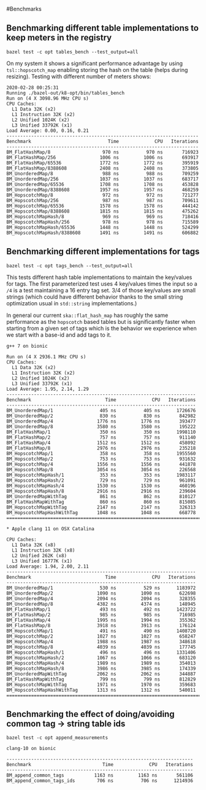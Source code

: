 #Benchmarks

## Benchmarking different table implementations to keep meters in the registry

```
bazel test -c opt tables_bench --test_output=all
```

On my system it shows a significant performance advantage by using `tsl::hopscotch_map`
enabling storing the hash on the table (helps during resizing).
Testing with different number of meters shows:

```
2020-02-28 00:25:31
Running ./bazel-out/k8-opt/bin/tables_bench
Run on (4 X 3098.96 MHz CPU s)
CPU Caches:
  L1 Data 32K (x2)
  L1 Instruction 32K (x2)
  L2 Unified 1024K (x2)
  L3 Unified 33792K (x1)
Load Average: 0.00, 0.16, 0.21
----------------------------------------------------------------------
Benchmark                            Time             CPU   Iterations
----------------------------------------------------------------------
BM_FlatHashMap/8                   970 ns          970 ns       716923
BM_FlatHashMap/256                1006 ns         1006 ns       693917
BM_FlatHashMap/65536              1772 ns         1772 ns       395919
BM_FlatHashMap/8388608            2408 ns         2408 ns       373805
BM_UnorderedMap/8                  988 ns          988 ns       709259
BM_UnorderedMap/256               1037 ns         1037 ns       683717
BM_UnorderedMap/65536             1708 ns         1708 ns       453828
BM_UnorderedMap/8388608           1957 ns         1957 ns       468259
BM_HopscotchMap/8                  972 ns          972 ns       721277
BM_HopscotchMap/256                987 ns          987 ns       709611
BM_HopscotchMap/65536             1578 ns         1578 ns       444142
BM_HopscotchMap/8388608           1815 ns         1815 ns       475262
BM_HopscotchMapHash/8              969 ns          969 ns       718416
BM_HopscotchMapHash/256            978 ns          978 ns       715589
BM_HopscotchMapHash/65536         1448 ns         1448 ns       524299
BM_HopscotchMapHash/8388608       1491 ns         1491 ns       606882
```

## Benchmarking different implementations for tags

```
bazel test -c opt tags_bench --test_output=all
```

This tests different hash table implementations to maintain the key/values for tags.
The first parameterized test uses 4 key/values times the input so a `/4` is a test
maintaining a 16 entry tag set. 3/4 of those key/values are small strings (which could have
different behavior thanks to the small string optimization usual in `std::string`
implementations.)

In general our current `ska::flat_hash_map` has roughly
the same performance as the `hopscotch` based tables but is significantly faster when
starting from a given set of tags which is the behavior we experience when we start with
a base-id and add tags to it.

```
g++ 7 on bionic

Run on (4 X 2936.1 MHz CPU s)
CPU Caches:
  L1 Data 32K (x2)
  L1 Instruction 32K (x2)
  L2 Unified 1024K (x2)
  L3 Unified 33792K (x1)
Load Average: 1.95, 2.14, 1.29
---------------------------------------------------------------------
Benchmark                           Time             CPU   Iterations
---------------------------------------------------------------------
BM_UnorderedMap/1                 405 ns          405 ns      1726676
BM_UnorderedMap/2                 830 ns          830 ns       842982
BM_UnorderedMap/4                1776 ns         1776 ns       393477
BM_UnorderedMap/8                3580 ns         3580 ns       195222
BM_FlatHashMap/1                  350 ns          350 ns      1998110
BM_FlatHashMap/2                  757 ns          757 ns       911140
BM_FlatHashMap/4                 1512 ns         1512 ns       458092
BM_FlatHashMap/8                 2976 ns         2976 ns       235218
BM_HopscotchMap/1                 358 ns          358 ns      1955560
BM_HopscotchMap/2                 753 ns          753 ns       931632
BM_HopscotchMap/4                1556 ns         1556 ns       441878
BM_HopscotchMap/8                3054 ns         3054 ns       226568
BM_HopscotchMapHash/1             353 ns          353 ns      1983117
BM_HopscotchMapHash/2             729 ns          729 ns       961091
BM_HopscotchMapHash/4            1530 ns         1530 ns       460196
BM_HopscotchMapHash/8            2916 ns         2916 ns       239604
BM_UnorderedMapWithTag            861 ns          862 ns       810127
BM_FlatHashMapWithTag             860 ns          860 ns       815085
BM_HopscotchMapWithTag           2147 ns         2147 ns       326313
BM_HopscotchMapHashWithTag       1048 ns         1048 ns       668778
================================================================================

* Apple clang 11 on OSX Catalina

CPU Caches:
  L1 Data 32K (x8)
  L1 Instruction 32K (x8)
  L2 Unified 262K (x8)
  L3 Unified 16777K (x1)
Load Average: 1.94, 2.00, 2.11
---------------------------------------------------------------------
Benchmark                           Time             CPU   Iterations
---------------------------------------------------------------------
BM_UnorderedMap/1                 530 ns          529 ns      1183972
BM_UnorderedMap/2                1090 ns         1090 ns       622698
BM_UnorderedMap/4                2094 ns         2094 ns       328355
BM_UnorderedMap/8                4382 ns         4374 ns       148945
BM_FlatHashMap/1                  493 ns          492 ns      1423722
BM_FlatHashMap/2                  985 ns          985 ns       716985
BM_FlatHashMap/4                 1995 ns         1994 ns       355362
BM_FlatHashMap/8                 3918 ns         3913 ns       176124
BM_HopscotchMap/1                 491 ns          490 ns      1408720
BM_HopscotchMap/2                1027 ns         1027 ns       658247
BM_HopscotchMap/4                1988 ns         1987 ns       348618
BM_HopscotchMap/8                4039 ns         4039 ns       177745
BM_HopscotchMapHash/1             496 ns          496 ns      1331406
BM_HopscotchMapHash/2            1067 ns         1066 ns       683120
BM_HopscotchMapHash/4            1989 ns         1989 ns       354013
BM_HopscotchMapHash/8            3986 ns         3985 ns       174339
BM_UnorderedMapWithTag           2062 ns         2062 ns       344887
BM_FlatHashMapWithTag             799 ns          799 ns       812829
BM_HopscotchMapWithTag           1971 ns         1970 ns       359683
BM_HopscotchMapHashWithTag       1313 ns         1312 ns       540011
================================================================================
```

## Benchmarking the effect of doing/avoiding common tag -> string table ids

```
bazel test -c opt append_measurements

clang-10 on bionic

--------------------------------------------------------------------
Benchmark                          Time             CPU   Iterations
--------------------------------------------------------------------
BM_append_common_tags           1163 ns         1163 ns       561106
BM_append_common_tags_ids        706 ns          706 ns      1214936
```
